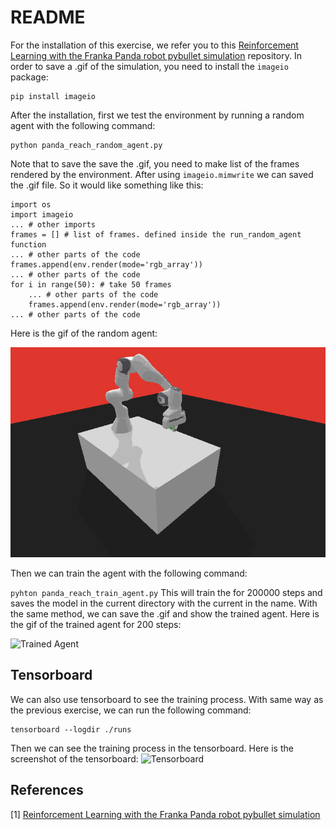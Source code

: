 # README
For the installation of this exercise, we refer you to this [Reinforcement Learning with the Franka Panda robot pybullet simulation](https://github.com/simonbogh/rl_panda_gym_pybullet_exampleher%20Panda-Gym) repository.
In order to save a .gif of the simulation, you need to install the ```imageio``` package:
```
pip install imageio
```

After the installation, first we test the environment by running a random agent with the following command:
```
python panda_reach_random_agent.py
```
Note that to save the save the .gif, you need to make list of the frames rendered by the environment. After using ```imageio.mimwrite``` we can saved the .gif file.
So it would like something like this:
```
import os
import imageio
... # other imports
frames = [] # list of frames. defined inside the run_random_agent function
... # other parts of the code
frames.append(env.render(mode='rgb_array'))
... # other parts of the code
for i in range(50): # take 50 frames
    ... # other parts of the code
    frames.append(env.render(mode='rgb_array'))
... # other parts of the code
```
Here is the gif of the random agent:

![Random Agent](https://github.com/ibrahimkiziloklu/OMTP_851/blob/main/omtp_lecutre10/random_agent.gif)

Then we can train the agent with the following command:

```pyhton panda_reach_train_agent.py```
This will train the for 200000 steps and saves the model in the current directory with the current in the name.
With the same method, we can save the .gif and show the trained agent. Here is the gif of the trained agent for 200 steps:

![Trained Agent](https://github.com/ibrahimkiziloklu/OMTP_851/blob/main/omtp_lecutre10/test_agent.gif)

## Tensorboard
We can also use tensorboard to see the training process. With same way as the previous exercise, we can run the following command:
```
tensorboard --logdir ./runs
```
Then we can see the training process in the tensorboard. Here is the screenshot of the tensorboard:
![Tensorboard](https://github.com/ibrahimkiziloklu/OMTP_851/blob/main/omtp_lecutre10/tensorboard_lec10.png)

## References
[1] [Reinforcement Learning with the Franka Panda robot pybullet simulation](https://github.com/simonbogh/rl_panda_gym_pybullet_exampleher%20Panda-Gym)





